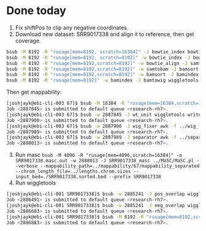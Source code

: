 # Done today
1. Fix shiftPos to clip any negative coordinates.
2. Download new dataset: SRR9017338 and align it to reference, then get coverage.
```sh
bsub -M 8192 -R "rusage[mem=8192, scratch=16384]" -J bowtie_index bowtie2-build ../ref/Mus_musculus.GRCm38.dna_rm.primary_assembly.fa mus_musculus_bowtie2_index
bsub -M 8192 -R "rusage[mem=8192, scratch=8192]" -w bowtie_index -J bowtie_align bowtie2 -x mus_musculus_bowtie2_index -U SRR9017338.fastq -S SRR9017338.sam
bsub -M 8192 -R "rusage[mem=8192,scratch=8192]" -w bowtie_align -J samtobam "samtools view -S -b SRR9017338.sam > SRR9017338.bam"
bsub -M 8192 -R "rusage[mem=8192,scratch=8192]" -w samtobam -J bamsort samtools sort SRR9017338.bam -o SRR9017338.sorted.bam
bsub -M 8192 -R "rusage[mem=8192,scratch=8192]" -w bamsort -J bamindex samtools index SRR9017338.sorted.bam
bsub -M 8192 -R "rusage[mem=8192]" -w bamindex -J bamtowig wiggletools write SRR9017338.wig SRR9017338.sorted.bam
```
Then get mappability:
```sh
[joshjayk@ebi-cli-003 67]$ bsub -M 16384 -R "rusage[mem=16384,scratch=16384]" -J genmap67 ../../bgenmap2/bin/genmap map -I ../index/ -O ./67/ -E 0 -K 67 -c -w -v
Job <2887845> is submitted to default queue <research-rh7>.
[joshjayk@ebi-cli-003 67]$ bsub -w 2887845 -J wt_unit wiggletools write grouped_mappability.wig unit ./Mus_musculus.GRCm38.dna_rm.primary_assembly.genmap.wig
Job <2887900> is submitted to default queue <research-rh7>.
[joshjayk@ebi-cli-003 67]$ bsub -w 2887900 -J wig_fixer awk -f ../wig_fixer.awk grouped_mappability.wig
Job <2887989> is submitted to default queue <research-rh7>.
[joshjayk@ebi-cli-003 67]$ bsub -w 2887989 -J separator awk -f ../separator.awk filtered_mus_musculus_all_chrom.map.wig
Job <2888013> is submitted to default queue <research-rh7>.
```
3. Run masc `bsub -M 4096 -R "rusage[mem=4096,scratch=16384]" -o SRR9017338.masc.out -w 2888013 -J SRR9017338_masc ../MaSC/MaSC.pl --verbose --mappability_path=../mappability/67/mappability_separated --chrom_length_file=../lengths.chrom.sizes --input_bed=./SRR9017338.sorted.bed --prefix SRR9017338`
4. Run wiggletools
```sh
[joshjayk@ebi-cli-001 SRR9017338]$ bsub -w 2885241 -J pos_overlap wiggletools write SRR9017338.pos.overlaps.wig overlaps ../mappability/67/grouped_mappability.wig SRR9017338.pos.sorted.bam
Job <2886491> is submitted to default queue <research-rh7>.
[joshjayk@ebi-cli-001 SRR9017338]$ bsub -w 2885241 -J neg_overlap wiggletools write SRR9017338.neg.overlaps.wig overlaps ../mappability/67/grouped_mappability.wig SRR9017338.neg.sorted.bam
Job <2886683> is submitted to default queue <research-rh7>.
[joshjayk@ebi-cli-001 SRR9017338]$ bsub -M 8192 -R "rusage[mem=8192,scratch=8192]" -n 16 -w '2886491 && 2886683' -J wt_normal ../wiggletools_masc/wiggletools_max_shift.py -c 16 -i 0 -e 400 -s 1 -p SRR9017338.pos.overlaps.wig -n SRR9017338.neg.overlaps.wig -O wiggletools_normal.out
Job <2886883> is submitted to default queue <research-rh7>.
```
